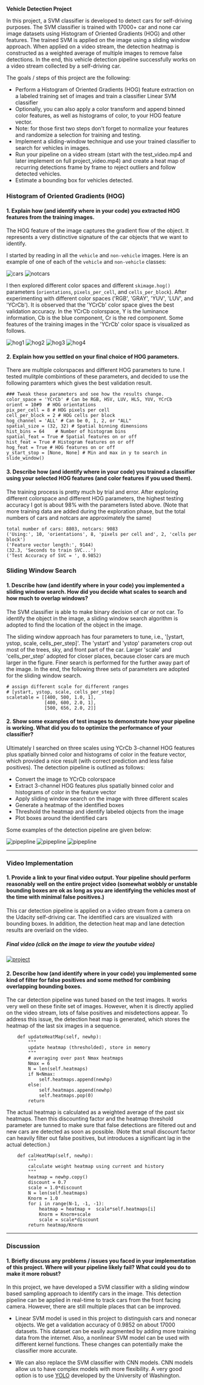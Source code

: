 **Vehicle Detection Project**

In this project, a SVM classifier is developed to detect cars for self-driving purposes. The SVM classifier is trained with 17000+ car and none car image datasets using Histogram of Oriented Gradients (HOG) and other features. The trained SVM is applied on the image using a sliding window approach. When applied on a video stream, the detection heatmap is constructed as a weighted average of multiple images to remove false detections. In the end, this vehicle detection pipeline successfully works on a video stream collected by a self-driving car. 

The goals / steps of this project are the following:

* Perform a Histogram of Oriented Gradients (HOG) feature extraction on a labeled training set of images and train a classifier Linear SVM classifier
* Optionally, you can also apply a color transform and append binned color features, as well as histograms of color, to your HOG feature vector. 
* Note: for those first two steps don't forget to normalize your features and randomize a selection for training and testing.
* Implement a sliding-window technique and use your trained classifier to search for vehicles in images.
* Run your pipeline on a video stream (start with the test_video.mp4 and later implement on full project_video.mp4) and create a heat map of recurring detections frame by frame to reject outliers and follow detected vehicles.
* Estimate a bounding box for vehicles detected.

[//]: # (Image References)
[img1]: ./output_images/cars.png
[img2]: ./output_images/notcar.png
[img3]: ./output_images/pp7.png
[img4]: ./output_images/pp9.png
[img5]: ./output_images/pp10.png
[img6]: ./output_images/pp14.png
[img7]: ./output_images/project.png
[img8]: ./output_images/hog1.png
[img9]: ./output_images/hog2.png
[img10]: ./output_images/hog3.png
[img11]: ./output_images/hog4.png



### Histogram of Oriented Gradients (HOG)

#### 1. Explain how (and identify where in your code) you extracted HOG features from the training images.

The HOG feature of the image captures the gradient flow of the object. It represents a very distinctive signature of the car objects that we want to identify. 

I started by reading in all the `vehicle` and `non-vehicle` images.  Here is an example of one of each of the `vehicle` and `non-vehicle` classes:

![cars][img1]
![notcars][img2]

I then explored different color spaces and different `skimage.hog()` parameters (`orientations`, `pixels_per_cell`, and `cells_per_block`). After experimenting with different color spaces ('RGB', 'GRAY', 'YUV', 'LUV', and 'YCrCb'). It is observed that the 'YCrCb' color space gives the best validation accuracy. In the YCrCb colorspace, Y is the luminance information, Cb is the blue component, Cr is the red component. Some features of the training images in the 'YCrCb' color space is visualized as follows.

![hog1][img8]
![hog2][img9]
![hog3][img10]
![hog4][img11]

#### 2. Explain how you settled on your final choice of HOG parameters.

There are multiple colorspaces and different HOG parameters to tune. I tested mulitple combintions of these parameters, and decided to use the following paramters which gives the best validation result.

    ### Tweak these parameters and see how the results change.
    color_space = 'YCrCb' # Can be RGB, HSV, LUV, HLS, YUV, YCrCb
    orient = 10#9  # HOG orientations
    pix_per_cell = 8 # HOG pixels per cell
    cell_per_block = 2 # HOG cells per block
    hog_channel = 'ALL' # Can be 0, 1, 2, or "ALL"
    spatial_size = (32, 32) # Spatial binning dimensions
    hist_bins = 64    # Number of histogram bins
    spatial_feat = True # Spatial features on or off
    hist_feat = True # Histogram features on or off
    hog_feat = True # HOG features on or off
    y_start_stop = [None, None] # Min and max in y to search in slide_window()


#### 3. Describe how (and identify where in your code) you trained a classifier using your selected HOG features (and color features if you used them).

The training process is pretty much by trial and error. After exploring different colorspace and different HOG parameters, the highest testing accuracy I got is about 98% with the parameters listed above. (Note that more training data are added during the exploration phase, but the total numbers of cars and notcars are approximately the same)

```
total number of cars: 8803, notcars: 9083 
('Using:', 10, 'orientations', 8, 'pixels per cell and', 2, 'cells per block')
('Feature vector length:', 9144)
(32.3, 'Seconds to train SVC...')
('Test Accuracy of SVC = ', 0.9852)
```

### Sliding Window Search

#### 1. Describe how (and identify where in your code) you implemented a sliding window search.  How did you decide what scales to search and how much to overlap windows?

The SVM classifier is able to make binary decision of car or not car. To identify the object in the image, a sliding window search algorithm is adopted to find the location of the object in the image.

The sliding window approach has four parameters to tune, i.e., '[ystart, ystop, scale, cells_per_step]'. The 'ystart' and 'ystop' parameters crop out most of the trees, sky, and front part of the car. Larger 'scale' and 'cells_per_step' adopted for closer places, because closer cars are much larger in the figure. Finer search is performed for the further away part of the image. In the end, the following three sets of parameters are adopted for the sliding window search.

    # assign different scale for different ranges
    # [ystart, ystop, scale, cells_per_step]
    scaletable = [[400, 500, 1.0, 1],
                  [400, 600, 2.0, 1], 
                  [500, 656, 2.0, 2]]

#### 2. Show some examples of test images to demonstrate how your pipeline is working.  What did you do to optimize the performance of your classifier?

Ultimately I searched on three scales using YCrCb 3-channel HOG features plus spatially binned color and histograms of color in the feature vector, which provided a nice result (with correct prediction and less false positives). The detection pipeline is outlined as follows:

* Convert the image to YCrCb colorspace
* Extract 3-channel HOG features plus spatially binned color and histograms of color in the feature vector
* Apply sliding window search on the image with three different scales
* Generate a heatmap of the identified boxes
* Threshold the heatmap and identify labeled objects from the image
* Plot boxes around the identified cars

Some examples of the detection pipeline are given below:

![pipepline][img4]
![pipepline][img5]
![pipepline][img6]

---

### Video Implementation

#### 1. Provide a link to your final video output.  Your pipeline should perform reasonably well on the entire project video (somewhat wobbly or unstable bounding boxes are ok as long as you are identifying the vehicles most of the time with minimal false positives.)

This car detection pipeline is applied on a video stream from a camera on the Udacity self-driving car. The identified cars are visualized with bounding boxes. In addition, the detection heat map and lane detection results are overlaid on the video.

##### Final video (click on the image to view the youtube video)

[![project][img7]](https://youtu.be/RbZO0yhE3YY)


#### 2. Describe how (and identify where in your code) you implemented some kind of filter for false positives and some method for combining overlapping bounding boxes.

The car detection pipeline was tuned based on the test images. It works very well on these finite set of images. However, when it is directly applied on the video stream, lots of false positives and misdetections appear. To address this issue, the detection heat map is generated, which stores the heatmap of the last six images in a sequence. 

```
    def updateHeatMap(self, newhp):
        """
        update heatmap (thresholded), store in memory
        """
        # averaging over past Nmax heatmaps
        Nmax = 6
        N = len(self.heatmaps)
        if N<Nmax:
            self.heatmaps.append(newhp)
        else:
            self.heatmaps.append(newhp)
            self.heatmaps.pop(0)
        return
```

The actual heatmap is calculated as a weighted average of the past six heatmaps. Then this discounting factor and the heatmap threshold parameter are tunned to make sure that false detections are filtered out and new cars are detected as soon as possible. (Note that small discount factor can heavily filter out false positives, but introduces a significant lag in the actual detection.)

```
    def calHeatMap(self, newhp):
        """
        calculate weight heatmap using current and history
        """
        heatmap = newhp.copy()
        discount = 0.7
        scale = 1.0*discount
        N = len(self.heatmaps)
        Knorm = 1.0
        for i in range(N-1, -1, -1):
            heatmap = heatmap +  scale*self.heatmaps[i]
            Knorm = Knorm+scale
            scale = scale*discount
        return heatmap/Knorm

```

---

### Discussion

#### 1. Briefly discuss any problems / issues you faced in your implementation of this project.  Where will your pipeline likely fail?  What could you do to make it more robust?

In this project, we have developed a SVM classifier with a sliding window based sampling approach to identify cars in the image. This detection pipeline can be applied in real-time to track cars from the front facing camera. However, there are still multiple places that can be improved.

* Linear SVM model is used in this project to distinguish cars and nonecar objects. We get a validation accuracy of 0.9852 on about 17000 datasets. This dataset can be easily augmented by adding more training data from the internet. Also, a nonlinear SVM model can be used with different kernel functions. These changes can potentially make the classifier more accurate.  

* We can also replace the SVM classifier with CNN models. CNN models allow us to have complex models with more flexibility. A very good option is to use [YOLO](https://pjreddie.com/darknet/yolo/) developed by the University of Washington.

